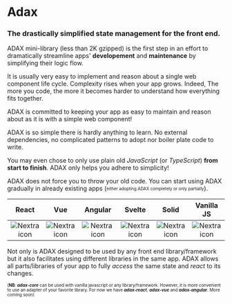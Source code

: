 # Adax
### The drastically simplified state management for the front end.
ADAX mini-library (less than 2K gzipped) is the first step in an effort to dramatically streamline apps' **developement** and **maintenance** by simplifying their logic flow.

It is usually very easy to implement and reason about a single web component life cycle.
Complexity rises when your app grows. Indeed, The more you code, the more it becomes harder to understand how everything fits together.

ADAX is committed to keeping your app as easy to maintain and reason about as it is with a simple web component!

ADAX is so simple there is hardly anything to learn.
No external dependencies, no complicated patterns to adopt nor boiler plate code to write.

You may even chose to only use plain old _JavaScript_ (or _TypeScript_) **from start to finish**.
ADAX only helps you adhere to simplicity!

ADAX does not force you to throw your old code. You can start using ADAX gradually in already existing apps (<sub><sup>either adopting ADAX completely or only partially</sup></sub>).

React | Vue | Angular | Svelte | Solid | Vanilla JS
:-------------------------:|:-------------------------:|:-------------------------:|:-------------------------:|:-------------------------:|:-------------------------:
![Nextra icon](../assets/react.svg)  |  ![Nextra icon](../assets/vue.svg)  |  ![Nextra icon](../assets/angular.svg) | ![Nextra icon](../assets/svelte.svg)  |  ![Nextra icon](../assets/solid.svg)  |  ![Nextra icon](../assets/vanilla.svg)  

Not only is ADAX designed to be used by any front end library/framework but it also facilitates using different libraries in the same app. ADAX allows all parts/libraries of your app to fully _access_ the same state and _react_ to its changes.

<sub><sup>(**NB**: _**adax-core**_ can be used with vanilla javascript or any library/framework. However, it is more convenient to use an adapter of your favorite library. For now we have _**adax-react**_, _**adax-vue**_ and _**adax-angular**_. More coming soon)</sup></sub>
